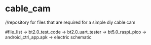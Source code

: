 # cable_cam
//repository for files that are required for a simple diy cable cam

#file_list
-> bt2.0_test_code
-> bt2.0_uart_tester
-> bt5.0_raspi_pico
-> android_ctrl_app.apk
-> electric schematic


